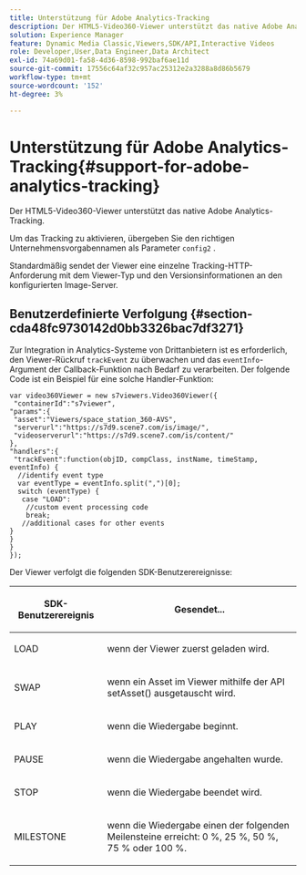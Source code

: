 ```yaml
---
title: Unterstützung für Adobe Analytics-Tracking
description: Der HTML5-Video360-Viewer unterstützt das native Adobe Analytics-Tracking.
solution: Experience Manager
feature: Dynamic Media Classic,Viewers,SDK/API,Interactive Videos
role: Developer,User,Data Engineer,Data Architect
exl-id: 74a69d01-fa58-4d36-8598-992baf6ae11d
source-git-commit: 17556c64af32c957ac25312e2a3288a8d86b5679
workflow-type: tm+mt
source-wordcount: '152'
ht-degree: 3%

---
```


# Unterstützung für Adobe Analytics-Tracking{#support-for-adobe-analytics-tracking}

Der HTML5-Video360-Viewer unterstützt das native Adobe Analytics-Tracking.

Um das Tracking zu aktivieren, übergeben Sie den richtigen Unternehmensvorgabennamen als Parameter `config2` .

Standardmäßig sendet der Viewer eine einzelne Tracking-HTTP-Anforderung mit dem Viewer-Typ und den Versionsinformationen an den konfigurierten Image-Server.

## Benutzerdefinierte Verfolgung {#section-cda48fc9730142d0bb3326bac7df3271}

Zur Integration in Analytics-Systeme von Drittanbietern ist es erforderlich, den Viewer-Rückruf `trackEvent` zu überwachen und das `eventInfo`-Argument der Callback-Funktion nach Bedarf zu verarbeiten. Der folgende Code ist ein Beispiel für eine solche Handler-Funktion:

```
var video360Viewer = new s7viewers.Video360Viewer({ 
 "containerId":"s7viewer", 
"params":{ 
 "asset":"Viewers/space_station_360-AVS", 
 "serverurl":"https://s7d9.scene7.com/is/image/", 
 "videoserverurl":"https://s7d9.scene7.com/is/content/" 
}, 
"handlers":{ 
 "trackEvent":function(objID, compClass, instName, timeStamp, eventInfo) { 
  //identify event type 
  var eventType = eventInfo.split(",")[0]; 
  switch (eventType) { 
   case "LOAD": 
    //custom event processing code 
    break; 
   //additional cases for other events 
} 
} 
} 
});
```

Der Viewer verfolgt die folgenden SDK-Benutzerereignisse:

<table id="table_5D090E6614974D968E1A93B5727D859C"> 
 <thead> 
  <tr> 
   <th colname="col1" class="entry"> <p>SDK-Benutzerereignis </p> </th> 
   <th colname="col2" class="entry"> <p>Gesendet... </p> </th> 
  </tr> 
 </thead>
 <tbody> 
  <tr> 
   <td colname="col1"> <p> <span class="codeph"> LOAD </span> </p> </td> 
   <td colname="col2"> <p>wenn der Viewer zuerst geladen wird. </p> </td> 
  </tr> 
  <tr> 
   <td colname="col1"> <p> <span class="codeph"> SWAP </span> </p> </td> 
   <td colname="col2"> <p>wenn ein Asset im Viewer mithilfe der API <span class="codeph"> setAsset() </span> ausgetauscht wird. </p> </td> 
  </tr> 
  <tr> 
   <td colname="col1"> <p> <span class="codeph"> PLAY </span> </p> </td> 
   <td colname="col2"> <p>wenn die Wiedergabe beginnt. </p> </td> 
  </tr> 
  <tr> 
   <td colname="col1"> <p> <span class="codeph"> PAUSE </span> </p> </td> 
   <td colname="col2"> <p>wenn die Wiedergabe angehalten wurde. </p> </td> 
  </tr> 
  <tr> 
   <td colname="col1"> <p> <span class="codeph"> STOP </span> </p> </td> 
   <td colname="col2"> <p>wenn die Wiedergabe beendet wird. </p> </td> 
  </tr> 
  <tr> 
   <td colname="col1"> <p> <span class="codeph"> MILESTONE </span> </p> </td> 
   <td colname="col2"> <p>wenn die Wiedergabe einen der folgenden Meilensteine erreicht: 0 %, 25 %, 50 %, 75 % oder 100 %. </p> </td> 
  </tr> 
 </tbody> 
</table>
